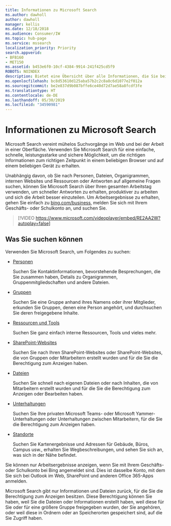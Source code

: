 ```yaml
---
title: Informationen zu Microsoft Search
ms.author: dawholl
author: dawholl
manager: kellis
ms.date: 12/18/2018
ms.audience: Consumer/IW
ms.topic: hub-page
ms.service: mssearch
localization_priority: Priority
search.appverid:
- BFB160
- MET150
ms.assetid: b453e6f0-10cf-4384-9914-241f425cd5f9
ROBOTS: NOINDEX
description: Bietet eine Übersicht über alle Informationen, die Sie bei Verwendung von Microsoft Search finden können.
ms.openlocfilehash: bc8d53610d125aba57b2c2c8a8c6d1077e2f012a
ms.sourcegitcommit: be2e837d9b087bffe6ce40d72d7ae58a8fcdf3fe
ms.translationtype: HT
ms.contentlocale: de-DE
ms.lasthandoff: 05/30/2019
ms.locfileid: "34590981"
---
```

# <a name="about-microsoft-search"></a>Informationen zu Microsoft Search

Microsoft Search vereint mühelos Suchvorgänge im Web und bei der Arbeit in einer Oberfläche. Verwenden Sie Microsoft Search für eine einfache, schnelle, leistungsstarke und sichere Möglichkeit, um die richtigen Informationen zum richtigen Zeitpunkt in einem beliebigen Browser und auf einem beliebigen Gerät zu erhalten.
  
Unabhängig davon, ob Sie nach Personen, Dateien, Organigrammen, internen Websites und Ressourcen oder Antworten auf allgemeine Fragen suchen, können Sie Microsoft Search über Ihren gesamten Arbeitstag verwenden, um schneller Antworten zu erhalten, produktiver zu arbeiten und sich die Arbeit besser einzuteilen. Um Arbeitsergebnisse zu erhalten, gehen Sie einfach zu [bing.com/business](https://www.bing.com/business), melden Sie sich mit Ihrem Geschäfts- oder Schulkonto an, und suchen Sie. 
  
> [!VIDEO https://www.microsoft.com/videoplayer/embed/RE2AA2W?autoplay=false]

## <a name="what-you-can-find"></a>Was Sie suchen können
  
Verwenden Sie Microsoft Search, um Folgendes zu suchen:
  
- [Personen](find-people-and-groups.md)
    
    Suchen Sie Kontaktinformationen, bevorstehende Besprechungen, die Sie zusammen haben, Details zu Organigrammen, Gruppenmitgliedschaften und andere Dateien.
    
- [Gruppen](find-people-and-groups.md)
    
    Suchen Sie eine Gruppe anhand ihres Namens oder ihrer Mitglieder, erkunden Sie Gruppen, denen eine Person angehört, und durchsuchen Sie deren freigegebene Inhalte.
    
- [Ressourcen und Tools](find-resources-tools-and-more.md)
    
    Suchen Sie ganz einfach interne Ressourcen, Tools und vieles mehr.
    
- [SharePoint-Websites](find-sharepoint-sites.md)
    
    Suchen Sie nach Ihren SharePoint-Websites oder SharePoint-Websites, die von Gruppen oder Mitarbeitern erstellt wurden und für die Sie die Berechtigung zum Anzeigen haben.
    
- [Dateien](find-files.md)
    
    Suchen Sie schnell nach eigenen Dateien oder nach Inhalten, die von Mitarbeitern erstellt wurden und für die Sie die Berechtigung zum Anzeigen oder Bearbeiten haben.
    
- [Unterhaltungen](find-conversations.md)
    
    Suchen Sie Ihre privaten Microsoft Teams- oder Microsoft Yammer-Unterhaltungen oder Unterhaltungen zwischen Mitarbeitern, für die Sie die Berechtigung zum Anzeigen haben.
    
- [Standorte](find-locations.md)
    
    Suchen Sie Kartenergebnisse und Adressen für Gebäude, Büros, Campus usw., erhalten Sie Wegbeschreibungen, und sehen Sie sich an, was sich in der Nähe befindet.    
    
Sie können nur Arbeitsergebnisse anzeigen, wenn Sie mit Ihrem Geschäfts- oder Schulkonto bei Bing angemeldet sind. Dies ist dasselbe Konto, mit dem Sie sich bei Outlook im Web, SharePoint und anderen Office 365-Apps anmelden. 
  
Microsoft Search gibt nur Informationen und Dateien zurück, für die Sie die Berechtigung zum Anzeigen besitzen. Diese Berechtigung können Sie haben, weil Sie die Dateien oder Informationen erstellt haben, weil diese für Sie oder für eine größere Gruppe freigegeben wurden, der Sie angehören, oder weil diese in Ordnern oder an Speicherorten gespeichert sind, auf die Sie Zugriff haben.

  

